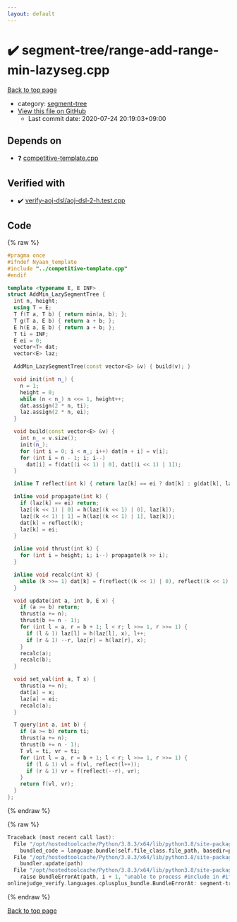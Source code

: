```yaml
---
layout: default
---
```


<!-- mathjax config similar to math.stackexchange -->
<script type="text/javascript" async
  src="https://cdnjs.cloudflare.com/ajax/libs/mathjax/2.7.5/MathJax.js?config=TeX-MML-AM_CHTML">
</script>
<script type="text/x-mathjax-config">
  MathJax.Hub.Config({
    TeX: { equationNumbers: { autoNumber: "AMS" }},
    tex2jax: {
      inlineMath: [ ['$','$'] ],
      processEscapes: true
    },
    "HTML-CSS": { matchFontHeight: false },
    displayAlign: "left",
    displayIndent: "2em"
  });
</script>

<script type="text/javascript" src="https://cdnjs.cloudflare.com/ajax/libs/jquery/3.4.1/jquery.min.js"></script>
<script src="https://cdn.jsdelivr.net/npm/jquery-balloon-js@1.1.2/jquery.balloon.min.js" integrity="sha256-ZEYs9VrgAeNuPvs15E39OsyOJaIkXEEt10fzxJ20+2I=" crossorigin="anonymous"></script>
<script type="text/javascript" src="../../assets/js/copy-button.js"></script>
<link rel="stylesheet" href="../../assets/css/copy-button.css" />


# :heavy_check_mark: segment-tree/range-add-range-min-lazyseg.cpp

<a href="../../index.html">Back to top page</a>

* category: <a href="../../index.html#cf992883f659a62542b674f4570b728a">segment-tree</a>
* <a href="{{ site.github.repository_url }}/blob/master/segment-tree/range-add-range-min-lazyseg.cpp">View this file on GitHub</a>
    - Last commit date: 2020-07-24 20:19:03+09:00




## Depends on

* :question: <a href="../competitive-template.cpp.html">competitive-template.cpp</a>


## Verified with

* :heavy_check_mark: <a href="../../verify/verify-aoj-dsl/aoj-dsl-2-h.test.cpp.html">verify-aoj-dsl/aoj-dsl-2-h.test.cpp</a>


## Code

<a id="unbundled"></a>
{% raw %}
```cpp
#pragma once
#ifndef Nyaan_template
#include "../competitive-template.cpp"
#endif

template <typename E, E INF>
struct AddMin_LazySegmentTree {
  int n, height;
  using T = E;
  T f(T a, T b) { return min(a, b); };
  T g(T a, E b) { return a + b; };
  E h(E a, E b) { return a + b; };
  T ti = INF;
  E ei = 0;
  vector<T> dat;
  vector<E> laz;

  AddMin_LazySegmentTree(const vector<E> &v) { build(v); }

  void init(int n_) {
    n = 1;
    height = 0;
    while (n < n_) n <<= 1, height++;
    dat.assign(2 * n, ti);
    laz.assign(2 * n, ei);
  }

  void build(const vector<E> &v) {
    int n_ = v.size();
    init(n_);
    for (int i = 0; i < n_; i++) dat[n + i] = v[i];
    for (int i = n - 1; i; i--)
      dat[i] = f(dat[(i << 1) | 0], dat[(i << 1) | 1]);
  }

  inline T reflect(int k) { return laz[k] == ei ? dat[k] : g(dat[k], laz[k]); }

  inline void propagate(int k) {
    if (laz[k] == ei) return;
    laz[(k << 1) | 0] = h(laz[(k << 1) | 0], laz[k]);
    laz[(k << 1) | 1] = h(laz[(k << 1) | 1], laz[k]);
    dat[k] = reflect(k);
    laz[k] = ei;
  }

  inline void thrust(int k) {
    for (int i = height; i; i--) propagate(k >> i);
  }

  inline void recalc(int k) {
    while (k >>= 1) dat[k] = f(reflect((k << 1) | 0), reflect((k << 1) | 1));
  }

  void update(int a, int b, E x) {
    if (a >= b) return;
    thrust(a += n);
    thrust(b += n - 1);
    for (int l = a, r = b + 1; l < r; l >>= 1, r >>= 1) {
      if (l & 1) laz[l] = h(laz[l], x), l++;
      if (r & 1) --r, laz[r] = h(laz[r], x);
    }
    recalc(a);
    recalc(b);
  }

  void set_val(int a, T x) {
    thrust(a += n);
    dat[a] = x;
    laz[a] = ei;
    recalc(a);
  }

  T query(int a, int b) {
    if (a >= b) return ti;
    thrust(a += n);
    thrust(b += n - 1);
    T vl = ti, vr = ti;
    for (int l = a, r = b + 1; l < r; l >>= 1, r >>= 1) {
      if (l & 1) vl = f(vl, reflect(l++));
      if (r & 1) vr = f(reflect(--r), vr);
    }
    return f(vl, vr);
  }
};
```
{% endraw %}

<a id="bundled"></a>
{% raw %}
```cpp
Traceback (most recent call last):
  File "/opt/hostedtoolcache/Python/3.8.3/x64/lib/python3.8/site-packages/onlinejudge_verify/docs.py", line 349, in write_contents
    bundled_code = language.bundle(self.file_class.file_path, basedir=pathlib.Path.cwd())
  File "/opt/hostedtoolcache/Python/3.8.3/x64/lib/python3.8/site-packages/onlinejudge_verify/languages/cplusplus.py", line 185, in bundle
    bundler.update(path)
  File "/opt/hostedtoolcache/Python/3.8.3/x64/lib/python3.8/site-packages/onlinejudge_verify/languages/cplusplus_bundle.py", line 306, in update
    raise BundleErrorAt(path, i + 1, "unable to process #include in #if / #ifdef / #ifndef other than include guards")
onlinejudge_verify.languages.cplusplus_bundle.BundleErrorAt: segment-tree/range-add-range-min-lazyseg.cpp: line 3: unable to process #include in #if / #ifdef / #ifndef other than include guards

```
{% endraw %}

<a href="../../index.html">Back to top page</a>

